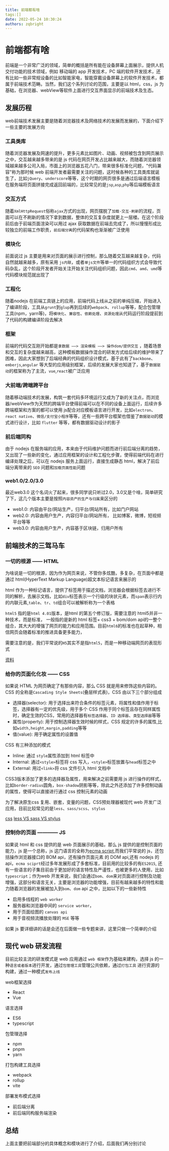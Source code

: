 ```yaml
---
title: 前端都有啥
tags:[]
date: 2022-05-24 10:30:24
authors: zqbright
---
```


# 前端都有啥

前端是一个非常广泛的领域，简单的概括是所有能在设备屏幕上面展示，提供人机交付功能的技术领域，例如 移动端的 app 开发技术，PC 端的软件开发技术，还有比如一些非常规设备的比如智能家电，智能穿戴设备屏幕上的软件开发技术，都属于前端技术范畴。当然，我们这个系列讨论的范围，主要是以 html，css，js 为基础，在浏览器、webView等软件上面进行交互界面显示的前端技术及生态。
<!--truncate-->

## 发展历程

web前端技术发展主要是随着浏览器技术及网络技术的发展而发展的，下面介绍下一些主要的发展方向

### 工具类库

随着浏览器发展及网速的提升，更多元素比如图片、动画、视频被包含到网页展示之中，交互越来越多带来的是 js 代码在网页开发占比越来越大，而随着浏览器领域越来越多公司入局，市面上的浏览器五花八门，带来很多标准化问题，"代码兼容"称为那时候 web 前端开发者最需要关注的问题，这时候各种的工具类库就诞生了，比如`jQuery`、`underscore`等等，这个时期的网页很多是通过后端语言模板在服务端将页面拼接完成返回前端的，比较常见的是`jsp`,`asp`,`php`等后端模板语言

### 交互方式

随着`XmlHttpRequest`俗称`ajax`方式的出现，网页摆脱了`加载-交互-刷新`的流程，页面可以在不刷新的情况下拿到数据，整体的交互复杂度就更上一层楼。在这个阶段前后由于前端页面渲染可以用过 ajax 获取数据在前端去完成了，所以慢慢形成比较独立的前端工作职责，`前后端分离`的代码架构也渐渐被广泛使用

### 模块化

前面说过 js 主要是用来对页面的展示进行控制，那么随着交互越来越复杂，代码自然就越来越多，原有采用 `js内联`，或者`单js文件`等单一的代码组织方式会导致代码杂乱，这个阶段开发者开始关注开始关注代码组织问题，因此`cmd`、`amd`、`umd`等代码模块规范就出现了

### 工程化

随着nodejs 在前端工具链上的应用，前端代码上线从之前的单纯压缩，开始进入了编译阶段，工具从`grunt`到`glup`再到后续的`webpack`、`rollup`等等，配合包管理工具(npm，yarn等)，将`模块化`、`兼容性`、`依赖处理`、`资源处理`从代码运行阶段提前到了代码的构建编译阶段去解决

### 框架

前端的代码交互刚开始都是`拿数据 ——> 渲染模板 ——> 操作dom/提供交互` ，随着场景和交互的复杂度越来越高，这种模板数据操作混合的研发方式给后续的维护带来了困难，因此大家想到了后端经典的代码组织设计模式，基于此有了`backbone`、`emberjs`,`angular` 等大型的应用级别框架，后续的发展大家也知道了，基于`数据驱动`的框架称为了主流，`vue`,`react`被广泛应用

### 大前端/跨端跨平台

随着移动端技术的发展，构筑一套代码多环境运行又成为了新的关注点，而浏览器/webView作为天然的跨端平台使得前端可以在不同的设备上面运行，后续许多跨端框架和方案的都可以使用 js配合对应模板语言进行开发，比如`electron`、`react native`、`微信/支付宝小程序`等等，还有一些跨平台框架也借鉴了`数据驱动`的模式进行设计，比如 `flutter` 等等，都有数据驱动设计的影子

### 前后端同构

由于 nodejs 在服务端的应用，本来由于代码维护问题而进行前后端分离的趋势，又出现了一些新的变化，通过应用框架的设计和工程化步骤，使得前端代码在进行编译处理之后，可以在 nodejs 服务上面运行，直接生成静态 html，解决了前后端分离带来的 `SEO` 问题和`加载页面性能`问题

### web1.0/2.0/3.0

最近web3.0 这个名词火了起来，很多同学说只听过2.0，3.0又是个啥，简单研究了下，这几个版本主要是按照`内容资产的生产与归属`来区分的

* web1.0: 内容由平台/网站生产，归平台/网站所有，比如门户网站
* web2.0: 内容由用户生产，内容归平台/网站所有， 比如博客，微博，短视频平台等等
* web3.0: 内容由用户生产，内容基于区块链，归用户所有

## 前端技术的三驾马车

### 一切的根源 —— HTML

为啥说是一切的根源，因为作为网页来说，不管你多炫酷，多复杂，在页面中都是通过 html(HyperText Markup Language)超文本标记语言来展示的

html 作为一种标记语言，提供了标签用于描述文档，浏览器会根据标签去进行不同的解析，去展示文档，比如`div`标签表示一个行级的块状元素，而`span`表示行内的内联元素,`table`、`tr`、`td`组合可以被解析称为一个表格

`html5` 指的是`html 4.01`版本，是html 的第五个修订版，需要注意的 html5并非一种技术，而是标准， 一般指的是新的 html 标签+ css3 + bom/dom api的一整个组合，其大大的增强了网页的能力和应用范围。目前`html6`的标准也在起草种，相信网页会随着标准的推进具备更多能力，

需要注意的是，我们平常说的`H5`其实不是指`html5`，而是一种移动端网页的表现形式

[资料](https://html.spec.whatwg.org/)

### 给你的页面化化妆 —— CSS

如果说 HTML 为网页确定了有那些内容，那么 CSS 就是用来修饰这些内容的。
CSS 的全称是`Cascading Style Sheets`(叠层样式表)，CSS 由以下三个部分组成

* 选择器(selector): 用于选择出来符合条件的标签元素，将属性和值作用于标签，选择器有一定的优先级，用于多个 CSS 作用于同个标签且存在同样属性时，确定生效的CSS，常用的选择器有`标签选择器`、`ID 选择器`、`类型选择器`等等
* 属性(property): 用于控制选择器生效时候的样式，CSS 规定的许多的属性,比如`width,height,margin,padding`等等
* 值(value): 用于确定属性的设置值

CSS 有三种添加的模式

* Inline: 通过 `style`属性添加到 html 标签中
* Internal: 通过`<style>`标签将 css 写入，`<style>`标签放置与`head`标签之中
* External: 用过`<link>`将 css 文件引入 html 文档中

CSS3版本添加了更多的选择器及属性，用来解决之前需要用 js 进行操作的样式，比如`border-radius`圆角，`box-shadow`阴影等等，除此之外还添加了许多控制动画的属性，使得可以直接进行通过 css 控制元素的动画

为了解决原生css 复用、嵌套，变量的问题，CSS预处理器被现代 web 开发广泛应用，目前比较常见的是`less`、`sass/scss`、`stylus`

[css](https://developer.mozilla.org/zh-CN/docs/Web/CSS)
[less VS sass VS stylus](https://stackshare.io/stackups/less-vs-sass-vs-stylus)

### 控制你的页面 ———— JS

如果说 html 和 css 提供的是 web 页面展示的基础，那么 js 提供的是控制页面的能力，js 是一个总称，js 这门语言的全称为[ecma script](https://tc39.es/ecma262/),而我们平常说的 js，还包括操作浏览器接口的 BOM api，还有操作页面元素 的 DOM api,还有 nodejs 的 api，`ecma sciprt`经过多年发展形成了多套标准，目前用的比较多的有`ES2015`, 还有一些语言的子集目前由于更加好的语言特性及严谨性，也被更多的人使用，比如`typescript`；作为web 开发来说，我们会通过`bom`、`dom`来对页面进行控制及功能增强，这部分和语言无关，主要是浏览器的功能增强，目前有越来越多的特性和能力随着浏览器的发展被加入到`bom`、`dom` api 之中，比如以下的一些新特性

* 启用多线程的 `web worker`
* 服务器和浏览器中间的 `service worker`，
* 用于页面绘图的 `canvas api`
* 用于音视频流播放处理的 `MSE` 等等

如果 js 要详细讲的话是会还在后面做一些专题来讲，这里只做一个简单的介绍

## 现代 web 研发流程

目前比较主流的研发模式是 web 应用通过 ` web 框架 `作为基础来建构，选择 js 的一种`语言或者版本`进行开发，通过`包管理工具`管理公共依赖，通过`打包工具` 进行资源的构建，通过一种模式`发布上线`

web框架选择

* React
* Vue

语言选择

* ES6
* typescript

包管理选择

* npm
* pnpm
* yarn

打包构建工具选择

* webpack
* rollup
* vite

部署发布模式选择

* 前后端分离
* 前后端同构服务端渲染

## 总结

上面主要把前端部分的具体概念和模块进行了介绍，后面我们再分别讨论
